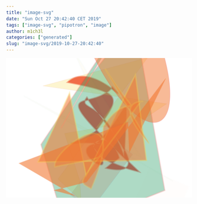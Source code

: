 ```yaml
---
title: "image-svg"
date: "Sun Oct 27 20:42:40 CET 2019"
tags: ["image-svg", "pipotron", "image"]
author: m1ch3l
categories: ["generated"]
slug: "image-svg/2019-10-27-20:42:40"
---
```


![](image.svg)
